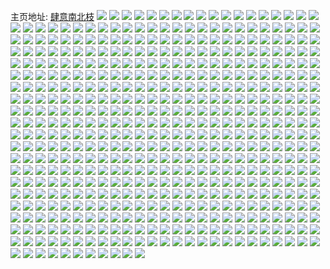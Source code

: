 主页地址: [肆意南北枝](https://weibo.com/u/5655836834) 
![](https://wx4.sinaimg.cn/mw2000/006aLjwKly1gevud6gl9aj32c0340k1k.jpg) 
![](https://wx4.sinaimg.cn/mw2000/006aLjwKly1geu4syqr5zj30p018gawi.jpg) 
![](https://wx4.sinaimg.cn/mw2000/006aLjwKly1gelew61lirj32c0340wyo.jpg) 
![](https://wx4.sinaimg.cn/mw2000/006aLjwKly1gelew4st38j30u0140dlf.jpg) 
![](https://wx4.sinaimg.cn/mw2000/006aLjwKly1gelew779c1j30u0140dkj.jpg) 
![](https://wx4.sinaimg.cn/mw2000/006aLjwKly1gdzw4kv055j33402c0hdt.jpg) 
![](https://wx4.sinaimg.cn/mw2000/006aLjwKly1gdzw4jtgkyj32c0340hdv.jpg) 
![](https://wx4.sinaimg.cn/mw2000/006aLjwKly1gdzw4i5dblj33402c0npd.jpg) 
![](https://wx4.sinaimg.cn/mw2000/006aLjwKly1gdx9rfxbemj32c0340hdt.jpg) 
![](https://wx4.sinaimg.cn/mw2000/006aLjwKly1gdkgtpc6r3j322o340qv6.jpg) 
![](https://wx4.sinaimg.cn/mw2000/006aLjwKly1gdkgts1mgmj322o340kjl.jpg) 
![](https://wx4.sinaimg.cn/mw2000/006aLjwKly1gdkg8i63ppj322o340qv5.jpg) 
![](https://wx4.sinaimg.cn/mw2000/006aLjwKly1gdj5cp79uej31o0280qsn.jpg) 
![](https://wx4.sinaimg.cn/mw2000/006aLjwKly1gdj5ci4hj9j32c03404qp.jpg) 
![](https://wx4.sinaimg.cn/mw2000/006aLjwKly1gdj5cnnqcxj32c0340kjl.jpg) 
![](https://wx4.sinaimg.cn/mw2000/006aLjwKly1gdj5c66ivcj32301k84qp.jpg) 
![](https://wx4.sinaimg.cn/mw2000/006aLjwKly1gdj7g47lcej30u0140x0j.jpg) 
![](https://wx4.sinaimg.cn/mw2000/006aLjwKly1gdj5c3khl9j32301k81kx.jpg) 
![](https://wx4.sinaimg.cn/mw2000/006aLjwKly1gdj5c4h8elj32301k8b0b.jpg) 
![](https://wx4.sinaimg.cn/mw2000/006aLjwKly1gdj5c8ieilj32c0340npe.jpg) 
![](https://wx4.sinaimg.cn/mw2000/006aLjwKly1gdj5ckkmpej32c03404qq.jpg) 
![](https://wx4.sinaimg.cn/mw2000/006aLjwKly1gdi8qazr0lj322s340u0x.jpg) 
![](https://wx4.sinaimg.cn/mw2000/006aLjwKly1gdi8q9xxecj322s340kjm.jpg) 
![](https://wx4.sinaimg.cn/mw2000/006aLjwKly1gdi8qc9qj1j333k4n41kz.jpg) 
![](https://wx4.sinaimg.cn/mw2000/006aLjwKly1gdh038biirj32c0340npe.jpg) 
![](https://wx4.sinaimg.cn/mw2000/006aLjwKly1gdh02ynm6qj32c0340kjm.jpg) 
![](https://wx4.sinaimg.cn/mw2000/006aLjwKly1gdh02uk60ej324q2ubu10.jpg) 
![](https://wx4.sinaimg.cn/mw2000/006aLjwKly1gdh031to14j33402c0hdw.jpg) 
![](https://wx4.sinaimg.cn/mw2000/006aLjwKly1gdh02zyjcij31nx18y1ky.jpg) 
![](https://wx4.sinaimg.cn/mw2000/006aLjwKly1gdh033fh3hj32wd26au0y.jpg) 
![](https://wx4.sinaimg.cn/mw2000/006aLjwKly1gdh0362f9qj30u0140x0j.jpg) 
![](https://wx4.sinaimg.cn/mw2000/006aLjwKly1gdh02x1b5mj32c0340x6q.jpg) 
![](https://wx4.sinaimg.cn/mw2000/006aLjwKly1gdh034p6r4j32c0340b29.jpg) 
![](https://wx4.sinaimg.cn/mw2000/006aLjwKly1gdftjgbdoij32c0340qv6.jpg) 
![](https://wx4.sinaimg.cn/mw2000/006aLjwKly1gdftjdonx8j32c0340u0y.jpg) 
![](https://wx4.sinaimg.cn/mw2000/006aLjwKly1gdftjieqhfj32c0340u0y.jpg) 
![](https://wx4.sinaimg.cn/mw2000/006aLjwKly1gddc4u15tlj30k00c6dhj.jpg) 
![](https://wx4.sinaimg.cn/mw2000/006aLjwKly1gd51spn947j32c03407wi.jpg) 
![](https://wx4.sinaimg.cn/mw2000/006aLjwKly1gcw6wabqs3j32c0340hdu.jpg) 
![](https://wx4.sinaimg.cn/mw2000/006aLjwKly1gcvz67h794j32c0340hdt.jpg) 
![](https://wx4.sinaimg.cn/mw2000/006aLjwKly1gcvz5ucnu3j32c0340qv5.jpg) 
![](https://wx4.sinaimg.cn/mw2000/006aLjwKly1gcvz6g5jgzj32c0340hdt.jpg) 
![](https://wx4.sinaimg.cn/mw2000/006aLjwKly1gcvz64kfz0j33402c0e81.jpg) 
![](https://wx4.sinaimg.cn/mw2000/006aLjwKly1gcvz69fjuvj32c0340hdt.jpg) 
![](https://wx4.sinaimg.cn/mw2000/006aLjwKly1gcvz5pj4nij32c0340b29.jpg) 
![](https://wx4.sinaimg.cn/mw2000/006aLjwKly1gcw6w7vvn0j31mc25s7t3.jpg) 
![](https://wx4.sinaimg.cn/mw2000/006aLjwKly1gcvz663o1fj30ku2beqip.jpg) 
![](https://wx4.sinaimg.cn/mw2000/006aLjwKly1gcvz60iw7vj32c0340npd.jpg) 
![](https://wx4.sinaimg.cn/mw2000/006aLjwKly1gcw6w8vzw6j31mc25snmx.jpg) 
![](https://wx4.sinaimg.cn/mw2000/006aLjwKly1gcvz6ig7vvj32c0340u0x.jpg) 
![](https://wx4.sinaimg.cn/mw2000/006aLjwKly1gcvz5y30bnj32c03407wh.jpg) 
![](https://wx4.sinaimg.cn/mw2000/006aLjwKly1gcw6x5c4b8j32c0340b29.jpg) 
![](https://wx4.sinaimg.cn/mw2000/006aLjwKly1gcvz6e0e8ij32c03404qs.jpg) 
![](https://wx4.sinaimg.cn/mw2000/006aLjwKly1gcvz62js7rj32c0340qv6.jpg) 
![](https://wx4.sinaimg.cn/mw2000/006aLjwKly1gcw6zvh1lij32c0340e83.jpg) 
![](https://wx4.sinaimg.cn/mw2000/006aLjwKly1gcw6zsrdqhj32c03401kx.jpg) 
![](https://wx4.sinaimg.cn/mw2000/006aLjwKly1gctelejxnzj32bc334b2a.jpg) 
![](https://wx4.sinaimg.cn/mw2000/006aLjwKly1gctelg90iqj32bc334u0x.jpg) 
![](https://wx4.sinaimg.cn/mw2000/006aLjwKly1gctelhvdmxj32bc334qv5.jpg) 
![](https://wx4.sinaimg.cn/mw2000/006aLjwKly1gctelc1asgj33342bc4qq.jpg) 
![](https://wx4.sinaimg.cn/mw2000/006aLjwKly1gcteljm61jj32bc334u0x.jpg) 
![](https://wx4.sinaimg.cn/mw2000/006aLjwKly1gctmp1nv3wj33402c0e83.jpg) 
![](https://wx4.sinaimg.cn/mw2000/006aLjwKly1gclor0prajj31k8230u0y.jpg) 
![](https://wx4.sinaimg.cn/mw2000/006aLjwKly1gcloqz97hhj31k8230hdu.jpg) 
![](https://wx4.sinaimg.cn/mw2000/006aLjwKly1gcloqqua7uj31o0280npd.jpg) 
![](https://wx4.sinaimg.cn/mw2000/006aLjwKly1gcloqwtdpej31o0280b2a.jpg) 
![](https://wx4.sinaimg.cn/mw2000/006aLjwKly1gcloqsvzcjj31o0280hdu.jpg) 
![](https://wx4.sinaimg.cn/mw2000/006aLjwKly1gcloqukponj31o02807wi.jpg) 
![](https://wx4.sinaimg.cn/mw2000/006aLjwKly1gc851pgjtej30ku0z544j.jpg) 
![](https://wx4.sinaimg.cn/mw2000/006aLjwKly1gc1znt49knj34gw6pc7wy.jpg) 
![](https://wx4.sinaimg.cn/mw2000/006aLjwKly1gc1zpcuvp5j36pc4gw4qq.jpg) 
![](https://wx4.sinaimg.cn/mw2000/006aLjwKly1gc1zo4h03zj36pc4gwe8h.jpg) 
![](https://wx4.sinaimg.cn/mw2000/006aLjwKly1gc1zoe2dlaj36pc4gw1lc.jpg) 
![](https://wx4.sinaimg.cn/mw2000/006aLjwKly1gc1zmzt8j4j30k00k0gll.jpg) 
![](https://wx4.sinaimg.cn/mw2000/006aLjwKly1gc1zmxvhlcj36pc4gwb2r.jpg) 
![](https://wx4.sinaimg.cn/mw2000/006aLjwKly1gc1zovxuyqj36pc4gwu1d.jpg) 
![](https://wx4.sinaimg.cn/mw2000/006aLjwKly1gc1zp9jby1j36pc4gw4r6.jpg) 
![](https://wx4.sinaimg.cn/mw2000/006aLjwKly1gc1zpk974gj33uu5pp1l3.jpg) 
![](https://wx4.sinaimg.cn/mw2000/006aLjwKgy1gbhgdfay3kj30ic0ie40p.jpg) 
![](https://wx4.sinaimg.cn/mw2000/006aLjwKly1gaxjn3blrtj32yo1o0kjm.jpg) 
![](https://wx4.sinaimg.cn/mw2000/006aLjwKly1gaxjnfnka3j31o02yo1kz.jpg) 
![](https://wx4.sinaimg.cn/mw2000/006aLjwKly1gaxjmzwplvj31o02yo4qq.jpg) 
![](https://wx4.sinaimg.cn/mw2000/006aLjwKly1gat1yjskj9j32yo1o0u0x.jpg) 
![](https://wx4.sinaimg.cn/mw2000/006aLjwKly1gat1ydw81jj31o02yo7wi.jpg) 
![](https://wx4.sinaimg.cn/mw2000/006aLjwKly1gatlrag3rpj32yo1o0kjm.jpg) 
![](https://wx4.sinaimg.cn/mw2000/006aLjwKly1gat1ygqqf6j32c03401ky.jpg) 
![](https://wx4.sinaimg.cn/mw2000/006aLjwKly1gat1yhem71j31661k8kan.jpg) 
![](https://wx4.sinaimg.cn/mw2000/006aLjwKly1gaplw2gl2ej31o02804qq.jpg) 
![](https://wx4.sinaimg.cn/mw2000/006aLjwKly1gaplycye29j31o02801ky.jpg) 
![](https://wx4.sinaimg.cn/mw2000/006aLjwKly1galj6mvg34j30ku2bekhi.jpg) 
![](https://wx4.sinaimg.cn/mw2000/006aLjwKly1galjg90jzwj30ku5ekx6p.jpg) 
![](https://wx4.sinaimg.cn/mw2000/006aLjwKly1galj6kk5g4j30ku2batwu.jpg) 
![](https://wx4.sinaimg.cn/mw2000/006aLjwKly1galj6jso3tj30ku2beaz9.jpg) 
![](https://wx4.sinaimg.cn/mw2000/006aLjwKly1galj6j43agj30ku2b84qp.jpg) 
![](https://wx4.sinaimg.cn/mw2000/006aLjwKly1galj6lb1lkj30ku2bakfl.jpg) 
![](https://wx4.sinaimg.cn/mw2000/006aLjwKly1galj6nf8y2j30ku2bsnmj.jpg) 
![](https://wx4.sinaimg.cn/mw2000/006aLjwKly1galj6lzn5uj30ku2bc1kx.jpg) 
![](https://wx4.sinaimg.cn/mw2000/006aLjwKly1galj6nvzntj30ku2beww3.jpg) 
![](https://wx4.sinaimg.cn/mw2000/006aLjwKly1gaf53xzr8yj30u01404qp.jpg) 
![](https://wx4.sinaimg.cn/mw2000/006aLjwKly1gaf4rul8zmj31400u01kx.jpg) 
![](https://wx4.sinaimg.cn/mw2000/006aLjwKly1gaf71rqb9mj30u01404qp.jpg) 
![](https://wx4.sinaimg.cn/mw2000/006aLjwKly1gaf51qk1t6j31390q61kx.jpg) 
![](https://wx4.sinaimg.cn/mw2000/006aLjwKly1gaf4trmsbhj32c02c0ka1.jpg) 
![](https://wx4.sinaimg.cn/mw2000/006aLjwKly1gaf4t0yii2j32yo1o0x6p.jpg) 
![](https://wx4.sinaimg.cn/mw2000/006aLjwKly1gaf4rv90efj31400u0e81.jpg) 
![](https://wx4.sinaimg.cn/mw2000/006aLjwKly1gaf4rw1ougj31400u04qp.jpg) 
![](https://wx4.sinaimg.cn/mw2000/006aLjwKly1gaf54xfqxcj31400u0e81.jpg) 
![](https://wx4.sinaimg.cn/mw2000/006aLjwKly1ga9wom7925j31d51d5x22.jpg) 
![](https://wx4.sinaimg.cn/mw2000/006aLjwKly1ga9a8c7z6lj32801o0u0y.jpg) 
![](https://wx4.sinaimg.cn/mw2000/006aLjwKly1ga9a8kvzkij31ag1agnfp.jpg) 
![](https://wx4.sinaimg.cn/mw2000/006aLjwKly1ga9a8lqequj32301k8hdt.jpg) 
![](https://wx4.sinaimg.cn/mw2000/006aLjwKly1ga9a8kb7y6j31k8230tu4.jpg) 
![](https://wx4.sinaimg.cn/mw2000/006aLjwKly1ga9a8epbp4j32c0340hdt.jpg) 
![](https://wx4.sinaimg.cn/mw2000/006aLjwKly1ga9a8h1199j31o0280qv6.jpg) 
![](https://wx4.sinaimg.cn/mw2000/006aLjwKly1ga9a8iqctij31k8230qv5.jpg) 
![](https://wx4.sinaimg.cn/mw2000/006aLjwKly1ga9a8ajzb7j31o02801kz.jpg) 
![](https://wx4.sinaimg.cn/mw2000/006aLjwKly1ga9a8jsbudj31k8230kjl.jpg) 
![](https://wx4.sinaimg.cn/mw2000/006aLjwKly1g9tzoo7omwj30j639ydoj.jpg) 
![](https://wx4.sinaimg.cn/mw2000/006aLjwKly1g9ndzmoth4j31491zku0x.jpg) 
![](https://wx4.sinaimg.cn/mw2000/006aLjwKly1g9ndyqtpxdj32c0340x6q.jpg) 
![](https://wx4.sinaimg.cn/mw2000/006aLjwKly1g9ne0gjnmlj32c0340npd.jpg) 
![](https://wx4.sinaimg.cn/mw2000/006aLjwKly1g9ndzb050ej32c0340hdv.jpg) 
![](https://wx4.sinaimg.cn/mw2000/006aLjwKly1g9ne03vsbaj31o02yohdw.jpg) 
![](https://wx4.sinaimg.cn/mw2000/006aLjwKly1g9ndyryqdpj30ku0v9na2.jpg) 
![](https://wx4.sinaimg.cn/mw2000/006aLjwKly1g9ng1ge8snj31o02yo1l0.jpg) 
![](https://wx4.sinaimg.cn/mw2000/006aLjwKly1g9ng5kfibkj32c0340e3r.jpg) 
![](https://wx4.sinaimg.cn/mw2000/006aLjwKly1g9ng2v7n9tj31o02yokjo.jpg) 
![](https://wx4.sinaimg.cn/mw2000/006aLjwKly1g9bvu15qupj32301k87k1.jpg) 
![](https://wx4.sinaimg.cn/mw2000/006aLjwKly1g9bvsszzahj31k8230e1b.jpg) 
![](https://wx4.sinaimg.cn/mw2000/006aLjwKly1g9bvtzdr26j32301k87g5.jpg) 
![](https://wx4.sinaimg.cn/mw2000/006aLjwKly1g9bvsm9e83j31k8230dw2.jpg) 
![](https://wx4.sinaimg.cn/mw2000/006aLjwKly1g9bwpjamkgj31es1vqhde.jpg) 
![](https://wx4.sinaimg.cn/mw2000/006aLjwKly1g9bvsvg9wdj31k8230aq8.jpg) 
![](https://wx4.sinaimg.cn/mw2000/006aLjwKly1g9bvsn7xx1j30ku1avn6s.jpg) 
![](https://wx4.sinaimg.cn/mw2000/006aLjwKly1g9bvsxd1htj31k8230tsl.jpg) 
![](https://wx4.sinaimg.cn/mw2000/006aLjwKly1g9bvsnp5xej30ku1avah3.jpg) 
![](https://wx4.sinaimg.cn/mw2000/006aLjwKly1g9bwck14gwj31k8230nmk.jpg) 
![](https://wx4.sinaimg.cn/mw2000/006aLjwKly1g9bvszismmj31k8230k2b.jpg) 
![](https://wx4.sinaimg.cn/mw2000/006aLjwKly1g9bw9ewet6j31o027utzo.jpg) 
![](https://wx4.sinaimg.cn/mw2000/006aLjwKly1g9aqu9o6hjj32801o01kx.jpg) 
![](https://wx4.sinaimg.cn/mw2000/006aLjwKly1g9aqwnvzvhj32801o0e81.jpg) 
![](https://wx4.sinaimg.cn/mw2000/006aLjwKgy1g9afhjpenej32c0340x3u.jpg) 
![](https://wx4.sinaimg.cn/mw2000/006aLjwKgy1g9aflwjm48j30ku2betmy.jpg) 
![](https://wx4.sinaimg.cn/mw2000/006aLjwKgy1g9afltdyqmj32c0340e82.jpg) 
![](https://wx4.sinaimg.cn/mw2000/006aLjwKgy1g9afhng719j30ku2be4e1.jpg) 
![](https://wx4.sinaimg.cn/mw2000/006aLjwKgy1g9aflfu0o8j30ku2be19g.jpg) 
![](https://wx4.sinaimg.cn/mw2000/006aLjwKgy1g9afheo5zlj30ku1avk3m.jpg) 
![](https://wx4.sinaimg.cn/mw2000/006aLjwKgy1g9afibseikj32c0340e82.jpg) 
![](https://wx4.sinaimg.cn/mw2000/006aLjwKgy1g9afhpbyewj30ku1avdom.jpg) 
![](https://wx4.sinaimg.cn/mw2000/006aLjwKgy1g9afncl79xj32c03401ky.jpg) 
![](https://wx4.sinaimg.cn/mw2000/006aLjwKgy1g98f2v6zroj32c0340e81.jpg) 
![](https://wx4.sinaimg.cn/mw2000/006aLjwKgy1g98ezz2wraj32c0340e81.jpg) 
![](https://wx4.sinaimg.cn/mw2000/006aLjwKgy1g98ey7tkh3j33402c04qp.jpg) 
![](https://wx4.sinaimg.cn/mw2000/006aLjwKgy1g98f9r3tv9j32c0340u0y.jpg) 
![](https://wx4.sinaimg.cn/mw2000/006aLjwKly1g94s650bhsj31o0280b2a.jpg) 
![](https://wx4.sinaimg.cn/mw2000/006aLjwKly1g94s63q3fgj31o02804qq.jpg) 
![](https://wx4.sinaimg.cn/mw2000/006aLjwKly1g94s5znvz1j31nz27z1ky.jpg) 
![](https://wx4.sinaimg.cn/mw2000/006aLjwKly1g94s61gtmlj31o02804qq.jpg) 
![](https://wx4.sinaimg.cn/mw2000/006aLjwKly1g937s61tupj31gj1zk1ky.jpg) 
![](https://wx4.sinaimg.cn/mw2000/006aLjwKly1g92a6r0a42j32bo2bohdt.jpg) 
![](https://wx4.sinaimg.cn/mw2000/006aLjwKly1g92a6t9vo6j31el1elwzt.jpg) 
![](https://wx4.sinaimg.cn/mw2000/006aLjwKly1g92a6s6o4dj32c02c01dx.jpg) 
![](https://wx4.sinaimg.cn/mw2000/006aLjwKly1g91fjg5533j32c0340b2b.jpg) 
![](https://wx4.sinaimg.cn/mw2000/006aLjwKly1g91fjivv51j32c03407wj.jpg) 
![](https://wx4.sinaimg.cn/mw2000/006aLjwKly1g91fjeuz61j32c03401kz.jpg) 
![](https://wx4.sinaimg.cn/mw2000/006aLjwKly1g91fjdehtuj32c0340e83.jpg) 
![](https://wx4.sinaimg.cn/mw2000/006aLjwKly1g91fjmb56qj32c03407wj.jpg) 
![](https://wx4.sinaimg.cn/mw2000/006aLjwKly1g91fjof2jnj32c03401kz.jpg) 
![](https://wx4.sinaimg.cn/mw2000/006aLjwKly1g90awqfpcfj33342bcnpd.jpg) 
![](https://wx4.sinaimg.cn/mw2000/006aLjwKly1g90awrn1noj33342bcx6p.jpg) 
![](https://wx4.sinaimg.cn/mw2000/006aLjwKly1g90awt04kcj33402c04qq.jpg) 
![](https://wx4.sinaimg.cn/mw2000/006aLjwKly1g90b2ntopij32c03401l3.jpg) 
![](https://wx4.sinaimg.cn/mw2000/006aLjwKly1g90b2pyb15j31400u0tou.jpg) 
![](https://wx4.sinaimg.cn/mw2000/006aLjwKly1g90b2h65z8j32vg1m6x6r.jpg) 
![](https://wx4.sinaimg.cn/mw2000/006aLjwKly1g90b2kgriej32vg1m6kjn.jpg) 
![](https://wx4.sinaimg.cn/mw2000/006aLjwKly1g90awnuweuj32vg1m6hdv.jpg) 
![](https://wx4.sinaimg.cn/mw2000/006aLjwKly1g90b2p7crpj30ku2betyl.jpg) 
![](https://wx4.sinaimg.cn/mw2000/006aLjwKly1g8xh9v5autj323g23gnpe.jpg) 
![](https://wx4.sinaimg.cn/mw2000/006aLjwKly1g8pvlm05q3j31k8230qv6.jpg) 
![](https://wx4.sinaimg.cn/mw2000/006aLjwKly1g8pvlnh0rsj32c02c01ky.jpg) 
![](https://wx4.sinaimg.cn/mw2000/006aLjwKly1g8pvlr88i5j32c0340x6t.jpg) 
![](https://wx4.sinaimg.cn/mw2000/006aLjwKly1g8pvlz63dxj32c0340hdx.jpg) 
![](https://wx4.sinaimg.cn/mw2000/006aLjwKly1g8pvltgxt4j33402c07wj.jpg) 
![](https://wx4.sinaimg.cn/mw2000/006aLjwKly1g8pvlvrv1yj32c0340npf.jpg) 
![](https://wx4.sinaimg.cn/mw2000/006aLjwKly1g8nkssgzwmj32c0340e81.jpg) 
![](https://wx4.sinaimg.cn/mw2000/006aLjwKly1g8nksvm60jj316o16mqhu.jpg) 
![](https://wx4.sinaimg.cn/mw2000/006aLjwKly1g8nksuf3ezj32c02c01kx.jpg) 
![](https://wx4.sinaimg.cn/mw2000/006aLjwKly1g8nksx8z1dj32c02c01kx.jpg) 
![](https://wx4.sinaimg.cn/mw2000/006aLjwKly1g8l9vgildfj32c02c0x6q.jpg) 
![](https://wx4.sinaimg.cn/mw2000/006aLjwKly1g8l9vdo6msj32c02c0x6q.jpg) 
![](https://wx4.sinaimg.cn/mw2000/006aLjwKly1g8l9uv598cj313x0u0dwu.jpg) 
![](https://wx4.sinaimg.cn/mw2000/006aLjwKly1g8l9v8khdqj32c02c0kjm.jpg) 
![](https://wx4.sinaimg.cn/mw2000/006aLjwKly1g8l9v3xrnbj32c02c01ky.jpg) 
![](https://wx4.sinaimg.cn/mw2000/006aLjwKly1g8l9v5zuefj32c02c0npe.jpg) 
![](https://wx4.sinaimg.cn/mw2000/006aLjwKly1g8l9uwrc5zj327u1o01ky.jpg) 
![](https://wx4.sinaimg.cn/mw2000/006aLjwKly1g8l9uz76zxj32c02c0b2a.jpg) 
![](https://wx4.sinaimg.cn/mw2000/006aLjwKly1g8l9v296l1j32c02c0kjm.jpg) 
![](https://wx4.sinaimg.cn/mw2000/006aLjwKly1g8k1t0hgxij30ku1av4e4.jpg) 
![](https://wx4.sinaimg.cn/mw2000/006aLjwKly1g8k1wnw9aaj33402c0npd.jpg) 
![](https://wx4.sinaimg.cn/mw2000/006aLjwKly1g8k1t0vkwoj30ku1avk4f.jpg) 
![](https://wx4.sinaimg.cn/mw2000/006aLjwKly1g8k1t75mchj33402c0u0x.jpg) 
![](https://wx4.sinaimg.cn/mw2000/006aLjwKly1g8k1t8puwsj32c03404qp.jpg) 
![](https://wx4.sinaimg.cn/mw2000/006aLjwKly1g8k1t5lb8nj32c03407wh.jpg) 
![](https://wx4.sinaimg.cn/mw2000/006aLjwKly1g8k1t1oxaxj30ku2bekik.jpg) 
![](https://wx4.sinaimg.cn/mw2000/006aLjwKly1g8k1t2v3alj30ku2beh72.jpg) 
![](https://wx4.sinaimg.cn/mw2000/006aLjwKly1g8k1tvdwhsj32c0340u0x.jpg) 
![](https://wx4.sinaimg.cn/mw2000/006aLjwKly1g8jpbbxdjoj32c0340npd.jpg) 
![](https://wx4.sinaimg.cn/mw2000/006aLjwKgy1g8fhlteo3kj31o02807wi.jpg) 
![](https://wx4.sinaimg.cn/mw2000/006aLjwKgy1g8fhlnzp7nj31o027uhdt.jpg) 
![](https://wx4.sinaimg.cn/mw2000/006aLjwKgy1g8fhlwatqkj31o02804qq.jpg) 
![](https://wx4.sinaimg.cn/mw2000/006aLjwKly1g8da7kyqo0j32801o07wi.jpg) 
![](https://wx4.sinaimg.cn/mw2000/006aLjwKgy1g84zxkfcybj327u1o0e82.jpg) 
![](https://wx4.sinaimg.cn/mw2000/006aLjwKgy1g84ztojkr7j31k8230e82.jpg) 
![](https://wx4.sinaimg.cn/mw2000/006aLjwKgy1g84zyz4u2yj327u1o01ky.jpg) 
![](https://wx4.sinaimg.cn/mw2000/006aLjwKgy1g84zxh1hqoj31o0280b2a.jpg) 
![](https://wx4.sinaimg.cn/mw2000/006aLjwKgy1g84zxqhm8cj31o0280hdu.jpg) 
![](https://wx4.sinaimg.cn/mw2000/006aLjwKgy1g84zy5k0w1j31ih20nx6p.jpg) 
![](https://wx4.sinaimg.cn/mw2000/006aLjwKgy1g850dy7r5lj30ku1qity0.jpg) 
![](https://wx4.sinaimg.cn/mw2000/006aLjwKgy1g84zsu2wb5j30ku1qihaz.jpg) 
![](https://wx4.sinaimg.cn/mw2000/006aLjwKgy1g8502ytu7cj31o027ue82.jpg) 
![](https://wx4.sinaimg.cn/mw2000/006aLjwKgy1g83u9nfw9aj31o01o04qp.jpg) 
![](https://wx4.sinaimg.cn/mw2000/006aLjwKgy1g83u7vyxzoj31401hcx6p.jpg) 
![](https://wx4.sinaimg.cn/mw2000/006aLjwKgy1g83u7u8378j31401hcx6p.jpg) 
![](https://wx4.sinaimg.cn/mw2000/006aLjwKgy1g83u85opaqj31o0280e82.jpg) 
![](https://wx4.sinaimg.cn/mw2000/006aLjwKgy1g83u7yhnmxj31o0280hdu.jpg) 
![](https://wx4.sinaimg.cn/mw2000/006aLjwKgy1g83u9jj5u0j31o0280hdu.jpg) 
![](https://wx4.sinaimg.cn/mw2000/006aLjwKgy1g83ulsb3qnj31o0280hdu.jpg) 
![](https://wx4.sinaimg.cn/mw2000/006aLjwKgy1g83u82u3vcj31o0280e82.jpg) 
![](https://wx4.sinaimg.cn/mw2000/006aLjwKgy1g83u9m9ztjj31o027ux6p.jpg) 
![](https://wx4.sinaimg.cn/mw2000/006aLjwKgy1g7mn3v9e7gj32c02c0x6p.jpg) 
![](https://wx4.sinaimg.cn/mw2000/006aLjwKgy1g7mn3s6g6mj32c02c01ky.jpg) 
![](https://wx4.sinaimg.cn/mw2000/006aLjwKgy1g7mn3qy1anj32c02c0u0y.jpg) 
![](https://wx4.sinaimg.cn/mw2000/006aLjwKgy1g7mn3oxkogj32c02c0u0x.jpg) 
![](https://wx4.sinaimg.cn/mw2000/006aLjwKgy1g7mn3jetfmj30ku1qitzx.jpg) 
![](https://wx4.sinaimg.cn/mw2000/006aLjwKgy1g7mn3kv9thj32c02c0qv5.jpg) 
![](https://wx4.sinaimg.cn/mw2000/006aLjwKgy1g7mn3ie66kj328c28chdu.jpg) 
![](https://wx4.sinaimg.cn/mw2000/006aLjwKgy1g7mn3mmkgqj32c02c0b2a.jpg) 
![](https://wx4.sinaimg.cn/mw2000/006aLjwKgy1g7mn3ty3o7j32c02c01kz.jpg) 
![](https://wx4.sinaimg.cn/mw2000/006aLjwKgy1g7kb9dk36aj31d11tg7wi.jpg) 
![](https://wx4.sinaimg.cn/mw2000/006aLjwKgy1g6t5e22itdj32c0340kjn.jpg) 
![](https://wx4.sinaimg.cn/mw2000/006aLjwKgy1g6t5dwbj1jj31662301kx.jpg) 
![](https://wx4.sinaimg.cn/mw2000/006aLjwKgy1g6t5dvetabj31m62vg7wi.jpg) 
![](https://wx4.sinaimg.cn/mw2000/006aLjwKgy1g6t5dyohqej3166230kjl.jpg) 
![](https://wx4.sinaimg.cn/mw2000/006aLjwKgy1g6t5dsw9qxj32c0340b2a.jpg) 
![](https://wx4.sinaimg.cn/mw2000/006aLjwKgy1g6t5dxltfqj3166230hdt.jpg) 
![](https://wx4.sinaimg.cn/mw2000/006aLjwKgy1g6t5e68xfej31662304qp.jpg) 
![](https://wx4.sinaimg.cn/mw2000/006aLjwKgy1g6t5e55dpuj31ka2307wi.jpg) 
![](https://wx4.sinaimg.cn/mw2000/006aLjwKgy1g6t5t4pwhhj33402c07wm.jpg) 
![](https://wx4.sinaimg.cn/mw2000/006aLjwKly1g6hkbymk1qj30am098dg8.jpg) 
![](https://wx4.sinaimg.cn/mw2000/006aLjwKgy1g5mvx34523j33402c07wi.jpg) 
![](https://wx4.sinaimg.cn/mw2000/006aLjwKly1g50xx7zq4wj32c02c0b2b.jpg) 
![](https://wx4.sinaimg.cn/mw2000/006aLjwKly1g50xx5zu70j31sg2ds7wh.jpg) 
![](https://wx4.sinaimg.cn/mw2000/006aLjwKgy1g4mt4il9fqj31sg2dsnpd.jpg) 
![](https://wx4.sinaimg.cn/mw2000/006aLjwKgy1g4lqfqsb1xj31sg2dsx6p.jpg) 
![](https://wx4.sinaimg.cn/mw2000/006aLjwKgy1g4mt4h19tmj31sg2dsnpd.jpg) 
![](https://wx4.sinaimg.cn/mw2000/006aLjwKgy1g4jleyyinyj31sg2ds1kx.jpg) 
![](https://wx4.sinaimg.cn/mw2000/006aLjwKgy1g4jlf0gm9yj32c0340b29.jpg) 
![](https://wx4.sinaimg.cn/mw2000/006aLjwKgy1g4jlq7my1fj32c02c04qq.jpg) 
![](https://wx4.sinaimg.cn/mw2000/006aLjwKgy1g4jlnsf0j0j32c02c0npe.jpg) 
![](https://wx4.sinaimg.cn/mw2000/006aLjwKgy1g4jlnvgzdaj31sg2dsu11.jpg) 
![](https://wx4.sinaimg.cn/mw2000/006aLjwKgy1g4jlsfdyqwj32c02c01kx.jpg) 
![](https://wx4.sinaimg.cn/mw2000/006aLjwKgy1g4f4p5id65j30ku1qihcj.jpg) 
![](https://wx4.sinaimg.cn/mw2000/006aLjwKgy1g4f4o0ronlj30ku1qi7me.jpg) 
![](https://wx4.sinaimg.cn/mw2000/006aLjwKgy1g4f4ugl7maj30ku1qj7oj.jpg) 
![](https://wx4.sinaimg.cn/mw2000/006aLjwKgy1g4f4p3oqg0j30ku1qiwvt.jpg) 
![](https://wx4.sinaimg.cn/mw2000/006aLjwKgy1g4f4p5tvxlj30ku1qiwvs.jpg) 
![](https://wx4.sinaimg.cn/mw2000/006aLjwKgy1g4f53ggltmj30ku1qiwvf.jpg) 
![](https://wx4.sinaimg.cn/mw2000/006aLjwKgy1g4f56zxpqxj30ku1qj1dx.jpg) 
![](https://wx4.sinaimg.cn/mw2000/006aLjwKgy1g4f4wyv4llj30ku1qk4lt.jpg) 
![](https://wx4.sinaimg.cn/mw2000/006aLjwKgy1g4f50qdaw4j31sg2dskjl.jpg) 
![](https://wx4.sinaimg.cn/mw2000/006aLjwKgy1g401o3kokbj31120kunpe.jpg) 
![](https://wx4.sinaimg.cn/mw2000/006aLjwKgy1g401o4die8j31120kukjl.jpg) 
![](https://wx4.sinaimg.cn/mw2000/006aLjwKgy1g401o1h0r1j31120kuhdu.jpg) 
![](https://wx4.sinaimg.cn/mw2000/006aLjwKgy1g401r5afl1j31120kuhdu.jpg) 
![](https://wx4.sinaimg.cn/mw2000/006aLjwKgy1g401qs92rmj31120ku1kz.jpg) 
![](https://wx4.sinaimg.cn/mw2000/006aLjwKgy1g401qtqhpdj31120kukjm.jpg) 
![](https://wx4.sinaimg.cn/mw2000/006aLjwKgy1g401qv0gi5j31120ku1kz.jpg) 
![](https://wx4.sinaimg.cn/mw2000/006aLjwKgy1g401qwmdl0j31120ku7wi.jpg) 
![](https://wx4.sinaimg.cn/mw2000/006aLjwKgy1g401qybripj31120ku1ky.jpg) 
![](https://wx4.sinaimg.cn/mw2000/006aLjwKly1g385n96gjrj30ku1qik8z.jpg) 
![](https://wx4.sinaimg.cn/mw2000/006aLjwKly1g38wt2kj83j31sg2ds4qq.jpg) 
![](https://wx4.sinaimg.cn/mw2000/006aLjwKly1g38wt5tnx8j31sg2dsb2a.jpg) 
![](https://wx4.sinaimg.cn/mw2000/006aLjwKly1g384trpdg5j31jk15o4qp.jpg) 
![](https://wx4.sinaimg.cn/mw2000/006aLjwKly1g3860imdm5j30ku1qi4ih.jpg) 
![](https://wx4.sinaimg.cn/mw2000/006aLjwKly1g38wt1pygmj32ds1sgb2a.jpg) 
![](https://wx4.sinaimg.cn/mw2000/006aLjwKly1g38wt4f4lgj31sg2dsu0x.jpg) 
![](https://wx4.sinaimg.cn/mw2000/006aLjwKly1g384yka5upj30xc0p2gwn.jpg) 
![](https://wx4.sinaimg.cn/mw2000/006aLjwKly1g38wycqrrej30p00p0ajd.jpg) 
![](https://wx4.sinaimg.cn/mw2000/006aLjwKgy1g75tinudm7j36pc4gwnpt.jpg) 
![](https://wx4.sinaimg.cn/mw2000/006aLjwKgy1g75tivlhu4j36pc4gw1le.jpg) 
![](https://wx4.sinaimg.cn/mw2000/006aLjwKgy1g75tj2vkqnj36pc4gwx74.jpg) 
![](https://wx4.sinaimg.cn/mw2000/006aLjwKly1g2vje92t6nj36pc4gwu18.jpg) 
![](https://wx4.sinaimg.cn/mw2000/006aLjwKly1g2vj3qbv2bj34gw6pc4r4.jpg) 
![](https://wx4.sinaimg.cn/mw2000/006aLjwKgy1g75tjjvmswj34gw6pckjy.jpg) 
![](https://wx4.sinaimg.cn/mw2000/006aLjwKly1g2vjeh1r1oj36pc4gwkk0.jpg) 
![](https://wx4.sinaimg.cn/mw2000/006aLjwKgy1g75tj8fiejj34gw6pce8d.jpg) 
![](https://wx4.sinaimg.cn/mw2000/006aLjwKly1g2vjiz47s0j36pc4gwqvk.jpg) 
![](https://wx4.sinaimg.cn/mw2000/006aLjwKly1g2ryiyqrrnj32io1w0b29.jpg) 
![](https://wx4.sinaimg.cn/mw2000/006aLjwKly1g2ryipowb0j33403404qs.jpg) 
![](https://wx4.sinaimg.cn/mw2000/006aLjwKly1g2ryj6fbloj32io1w0b29.jpg) 
![](https://wx4.sinaimg.cn/mw2000/006aLjwKly1g2ryibpo8wj31kw16oaw6.jpg) 
![](https://wx4.sinaimg.cn/mw2000/006aLjwKly1g2ryjc1nawj32c0340qv5.jpg) 
![](https://wx4.sinaimg.cn/mw2000/006aLjwKly1g2ryjyviwsj31o0280npd.jpg) 
![](https://wx4.sinaimg.cn/mw2000/006aLjwKly1g2ryq1yhcpj32801o0x6p.jpg) 
![](https://wx4.sinaimg.cn/mw2000/006aLjwKly1g2ryjj0j6bj33402c0x6p.jpg) 
![](https://wx4.sinaimg.cn/mw2000/006aLjwKly1g2ryiwe0ybj316o1kwndd.jpg) 
![](https://wx4.sinaimg.cn/mw2000/006aLjwKly1g22kiykfrgj31o0280000.jpg) 
![](https://wx4.sinaimg.cn/mw2000/006aLjwKly1g23erzxutfj31cp1vb1cb.jpg) 
![](https://wx4.sinaimg.cn/mw2000/006aLjwKly1g23gtg7ypaj31hc1z4e81.jpg) 
![](https://wx4.sinaimg.cn/mw2000/006aLjwKly1g23es2pkpnj31o02yoe81.jpg) 
![](https://wx4.sinaimg.cn/mw2000/006aLjwKly1g23erzf4cqj31z41hc4lh.jpg) 
![](https://wx4.sinaimg.cn/mw2000/006aLjwKly1g23et5advuj31hc1z4x4a.jpg) 
![](https://wx4.sinaimg.cn/mw2000/006aLjwKly1g23h64ln32j31z41hc4qc.jpg) 
![](https://wx4.sinaimg.cn/mw2000/006aLjwKly1g23gvwd5duj31jk2bcb29.jpg) 
![](https://wx4.sinaimg.cn/mw2000/006aLjwKly1g23et5q0rnj31hc1z47tx.jpg) 
![](https://wx4.sinaimg.cn/mw2000/006aLjwKly1g1t9ckgug4j31sg2dshdw.jpg) 
![](https://wx4.sinaimg.cn/mw2000/006aLjwKly1g1t5udlb9wj31sg2dskjl.jpg) 
![](https://wx4.sinaimg.cn/mw2000/006aLjwKly1g1t9cfmshzj32ds1sgb2b.jpg) 
![](https://wx4.sinaimg.cn/mw2000/006aLjwKly1g1t5ug9ofaj31sg2ds1kz.jpg) 
![](https://wx4.sinaimg.cn/mw2000/006aLjwKly1g1t9ic7n6gj31hc1404qq.jpg) 
![](https://wx4.sinaimg.cn/mw2000/006aLjwKly1g1t6bhi4gbj32ds1sge86.jpg) 
![](https://wx4.sinaimg.cn/mw2000/006aLjwKly1g1t6bjelfoj31hc140kjm.jpg) 
![](https://wx4.sinaimg.cn/mw2000/006aLjwKly1g1t9fu93uuj31sg2dsnpi.jpg) 
![](https://wx4.sinaimg.cn/mw2000/006aLjwKly1g1t5v0dlr4j31sg2dsnpe.jpg) 
![](https://wx4.sinaimg.cn/mw2000/006aLjwKly1g1jwh7l8iij30u0190u12.jpg) 
![](https://wx4.sinaimg.cn/mw2000/006aLjwKly1g1jwh429gcj31900u0e86.jpg) 
![](https://wx4.sinaimg.cn/mw2000/006aLjwKly1g1jwjs6urzj30u01bqqv9.jpg) 
![](https://wx4.sinaimg.cn/mw2000/006aLjwKly1g1jwgx6wvwj30u0190u11.jpg) 
![](https://wx4.sinaimg.cn/mw2000/006aLjwKly1g1jwhsqabtj30u052pu12.jpg) 
![](https://wx4.sinaimg.cn/mw2000/006aLjwKly1g1jwh1aggoj31900u0x6u.jpg) 
![](https://wx4.sinaimg.cn/mw2000/006aLjwKly1g1jwh2t524j31900u0u11.jpg) 
![](https://wx4.sinaimg.cn/mw2000/006aLjwKly1g1jwgybqk9j30u01904qt.jpg) 
![](https://wx4.sinaimg.cn/mw2000/006aLjwKly1g1jwgzpgaij30u014r1l1.jpg) 
![](https://wx4.sinaimg.cn/mw2000/006aLjwKly1g1j0f0dgzzj30c80c8gr6.jpg) 
![](https://wx4.sinaimg.cn/mw2000/006aLjwKly1g1fc5gusb7j32c02c0kjq.jpg) 
![](https://wx4.sinaimg.cn/mw2000/006aLjwKly1g1fbjmykdyj33402c07wk.jpg) 
![](https://wx4.sinaimg.cn/mw2000/006aLjwKly1g1fc1bd6wcj33402c07wk.jpg) 
![](https://wx4.sinaimg.cn/mw2000/006aLjwKly1g1faeffpn5j31o02801kz.jpg) 
![](https://wx4.sinaimg.cn/mw2000/006aLjwKly1g1fg33lzm7j31o0280kjr.jpg) 
![](https://wx4.sinaimg.cn/mw2000/006aLjwKly1g1faf73q4uj31o0280b2b.jpg) 
![](https://wx4.sinaimg.cn/mw2000/006aLjwKly1g1faf2bokuj31o02801kz.jpg) 
![](https://wx4.sinaimg.cn/mw2000/006aLjwKly1g1fbjhywldj31sg2dsx6t.jpg) 
![](https://wx4.sinaimg.cn/mw2000/006aLjwKly1g1fbjcgb6cj32801o07wm.jpg) 
![](https://wx4.sinaimg.cn/mw2000/006aLjwKly1g1fbidabsaj31o0280nph.jpg) 
![](https://wx4.sinaimg.cn/mw2000/006aLjwKly1g1f5nsp8rjj33402c0e82.jpg) 
![](https://wx4.sinaimg.cn/mw2000/006aLjwKly1g1f5no339vj33402c0kjm.jpg) 
![](https://wx4.sinaimg.cn/mw2000/006aLjwKly1g1htprkpohj32801o04qu.jpg) 
![](https://wx4.sinaimg.cn/mw2000/006aLjwKly1g1htpuofc7j32801o0b2e.jpg) 
![](https://wx4.sinaimg.cn/mw2000/006aLjwKly1g1htpyohyqj32801o0b2e.jpg) 
![](https://wx4.sinaimg.cn/mw2000/006aLjwKly1g1f5oh1vj2j31o0280qv6.jpg) 
![](https://wx4.sinaimg.cn/mw2000/006aLjwKly1g1f5nx8ywwj32801o0qv6.jpg) 
![](https://wx4.sinaimg.cn/mw2000/006aLjwKly1g1f5p26xqej31o02801l4.jpg) 
![](https://wx4.sinaimg.cn/mw2000/006aLjwKly1g1a4usoofgj31qz2dsb29.jpg) 
![](https://wx4.sinaimg.cn/mw2000/006aLjwKly1g1a52phskrj31sg2dsnpj.jpg) 
![](https://wx4.sinaimg.cn/mw2000/006aLjwKly1g1a4vfn2eaj31sg2dse86.jpg) 
![](https://wx4.sinaimg.cn/mw2000/006aLjwKly1g1a4vs9drdj33402c0hdv.jpg) 
![](https://wx4.sinaimg.cn/mw2000/006aLjwKly1g1a4uqmntgj33402c07wj.jpg) 
![](https://wx4.sinaimg.cn/mw2000/006aLjwKly1g1a4vutbl2j32c0340npd.jpg) 
![](https://wx4.sinaimg.cn/mw2000/006aLjwKly1g1a4z7xcv2j31sg2dsqvc.jpg) 
![](https://wx4.sinaimg.cn/mw2000/006aLjwKly1g1a4vna97wj32c0340e81.jpg) 
![](https://wx4.sinaimg.cn/mw2000/006aLjwKly1g1a4zdc21hj31sg2dsb2g.jpg) 
![](https://wx4.sinaimg.cn/mw2000/006aLjwKly1g0omlyjts8j30k80cswex.jpg) 
![](https://wx4.sinaimg.cn/mw2000/006aLjwKgy1g06x06zpmej3208334dzc.jpg) 
![](https://wx4.sinaimg.cn/mw2000/006aLjwKgy1g040tz4gerj31sg2dse86.jpg) 
![](https://wx4.sinaimg.cn/mw2000/006aLjwKgy1g040u237b6j31sg2dsb2e.jpg) 
![](https://wx4.sinaimg.cn/mw2000/006aLjwKgy1g040tvzkpbj31sg2dse86.jpg) 
![](https://wx4.sinaimg.cn/mw2000/006aLjwKgy1g040u556mzj31sg2dsu12.jpg) 
![](https://wx4.sinaimg.cn/mw2000/006aLjwKgy1g02zzlklc2j31lr1lp4qp.jpg) 
![](https://wx4.sinaimg.cn/mw2000/006aLjwKgy1g030817mymj31sg1sghdw.jpg) 
![](https://wx4.sinaimg.cn/mw2000/006aLjwKgy1g02zzm6glij31sg1shb29.jpg) 
![](https://wx4.sinaimg.cn/mw2000/006aLjwKgy1fzs4xr8bhtj32c02c0hdz.jpg) 
![](https://wx4.sinaimg.cn/mw2000/006aLjwKgy1fzs5k3fgy5j32c02c0qvd.jpg) 
![](https://wx4.sinaimg.cn/mw2000/006aLjwKgy1fzs4x979ncj30u00u0b29.jpg) 
![](https://wx4.sinaimg.cn/mw2000/006aLjwKgy1fzs4xz155oj32c02c0kjt.jpg) 
![](https://wx4.sinaimg.cn/mw2000/006aLjwKgy1fzs4xd5gvsj32c02c0u16.jpg) 
![](https://wx4.sinaimg.cn/mw2000/006aLjwKgy1fzs4xh9bmqj32c02c0kjt.jpg) 
![](https://wx4.sinaimg.cn/mw2000/006aLjwKgy1fzs4xi9ob9j30u00u04qp.jpg) 
![](https://wx4.sinaimg.cn/mw2000/006aLjwKgy1fzs5dvspzdj32c02c0b2h.jpg) 
![](https://wx4.sinaimg.cn/mw2000/006aLjwKgy1fzs5e66p60j32c02c0u13.jpg) 
![](https://wx4.sinaimg.cn/mw2000/006aLjwKgy1fzozaedu0cj31sg2ds4qu.jpg) 
![](https://wx4.sinaimg.cn/mw2000/006aLjwKgy1fzoz9vw7xzj31sg2dshdy.jpg) 
![](https://wx4.sinaimg.cn/mw2000/006aLjwKgy1fzozaa309bj31sg2ds4qu.jpg) 
![](https://wx4.sinaimg.cn/mw2000/006aLjwKgy1fzoz9z69wqj32c02c0x6y.jpg) 
![](https://wx4.sinaimg.cn/mw2000/006aLjwKgy1fzoza7cm1bj32c02c04qw.jpg) 
![](https://wx4.sinaimg.cn/mw2000/006aLjwKgy1fzoza3583dj32c02c01l6.jpg) 
![](https://wx4.sinaimg.cn/mw2000/006aLjwKgy1fzozageyrij31sg2ds4qu.jpg) 
![](https://wx4.sinaimg.cn/mw2000/006aLjwKgy1fzozaiqlimj31sg2dsb2e.jpg) 
![](https://wx4.sinaimg.cn/mw2000/006aLjwKgy1fzozac7cosj31sg2ds1l2.jpg) 
![](https://wx4.sinaimg.cn/mw2000/006aLjwKly1fyj5vpcsd2j31o0280qv5.jpg) 
![](https://wx4.sinaimg.cn/mw2000/006aLjwKly1fyj5y6wgtjj33402c0qv5.jpg) 
![](https://wx4.sinaimg.cn/mw2000/006aLjwKly1fyj5xx3a29j31o0280kjm.jpg) 
![](https://wx4.sinaimg.cn/mw2000/006aLjwKly1fyj5wg9gcmj31sg2dsx6w.jpg) 
![](https://wx4.sinaimg.cn/mw2000/006aLjwKly1fyj5wma6fbj31o02804qq.jpg) 
![](https://wx4.sinaimg.cn/mw2000/006aLjwKly1fyj6go2h3dj31o0280x6p.jpg) 
![](https://wx4.sinaimg.cn/mw2000/006aLjwKly1fyj5wvph5sj31o02801ky.jpg) 
![](https://wx4.sinaimg.cn/mw2000/006aLjwKly1fyj5wrbihbj32801o0hdu.jpg) 
![](https://wx4.sinaimg.cn/mw2000/006aLjwKly1fyj5vzgoe0j31o02801ky.jpg) 
![](https://wx4.sinaimg.cn/mw2000/006aLjwKly1fwzhw0azkhj32c0340qv5.jpg) 
![](https://wx4.sinaimg.cn/mw2000/006aLjwKly1fwzhw2gjknj32c03404qp.jpg) 
![](https://wx4.sinaimg.cn/mw2000/006aLjwKly1fwzhvwucsmj32c0340qv5.jpg) 
![](https://wx4.sinaimg.cn/mw2000/006aLjwKly1fwzhw5nhh5j33402c0qv5.jpg) 
![](https://wx4.sinaimg.cn/mw2000/006aLjwKly1fwzhvtclc1j33402c0e81.jpg) 
![](https://wx4.sinaimg.cn/mw2000/006aLjwKly1fwzhwau4h6j32c03407wh.jpg) 
![](https://wx4.sinaimg.cn/mw2000/006aLjwKly1fwzhwx5789j32c03401kx.jpg) 
![](https://wx4.sinaimg.cn/mw2000/006aLjwKly1fwzhwgifnsj33402c0kjl.jpg) 
![](https://wx4.sinaimg.cn/mw2000/006aLjwKly1fwzhwljozej33402c07wh.jpg) 
![](https://wx4.sinaimg.cn/mw2000/006aLjwKgy1fwzuvblxfgj32ds1sg7wl.jpg) 
![](https://wx4.sinaimg.cn/mw2000/006aLjwKgy1fwzuvd1cw6j31o0193kjl.jpg) 
![](https://wx4.sinaimg.cn/mw2000/006aLjwKgy1fwzuve3lqxj32ds1sg7wh.jpg) 
![](https://wx4.sinaimg.cn/mw2000/006aLjwKgy1fwyghdd90kj32ds1sg7wh.jpg) 
![](https://wx4.sinaimg.cn/mw2000/006aLjwKgy1fwyghbcnzej32ds1sgkjl.jpg) 
![](https://wx4.sinaimg.cn/mw2000/006aLjwKgy1fwygh7f2u0j31sg2dshdt.jpg) 
![](https://wx4.sinaimg.cn/mw2000/006aLjwKgy1fwxo9994iaj30ku1n21kz.jpg) 
![](https://wx4.sinaimg.cn/mw2000/006aLjwKgy1fwxo9d64wij30ku2cxnpf.jpg) 
![](https://wx4.sinaimg.cn/mw2000/006aLjwKgy1fwxo9ecvp1j30qo0zkjzp.jpg) 
![](https://wx4.sinaimg.cn/mw2000/006aLjwKgy1fwxo9fb8ghj30qo0zktl5.jpg) 
![](https://wx4.sinaimg.cn/mw2000/006aLjwKgy1fwxokqnsekj30zk0qodym.jpg) 
![](https://wx4.sinaimg.cn/mw2000/006aLjwKly1fxedxp61icj31sg2dskjl.jpg) 
![](https://wx4.sinaimg.cn/mw2000/006aLjwKgy1fwxoe93eu3j30ku1hw1ky.jpg) 
![](https://wx4.sinaimg.cn/mw2000/006aLjwKgy1fwxo9q2sehj33402c0x6w.jpg) 
![](https://wx4.sinaimg.cn/mw2000/006aLjwKgy1fwxo9epmx8j30zk0qonbf.jpg) 
![](https://wx4.sinaimg.cn/mw2000/006aLjwKly1fxbj3iwkjoj31sg2dsu11.jpg) 
![](https://wx4.sinaimg.cn/mw2000/006aLjwKgy1fww7wryp6mj31o02804qr.jpg) 
![](https://wx4.sinaimg.cn/mw2000/006aLjwKly1fxbitzsjcwj31sg2ds1l3.jpg) 
![](https://wx4.sinaimg.cn/mw2000/006aLjwKgy1fww7wtizcgj31sg2dsqv9.jpg) 
![](https://wx4.sinaimg.cn/mw2000/006aLjwKgy1fww8cj5zjhj31o02807wi.jpg) 
![](https://wx4.sinaimg.cn/mw2000/006aLjwKgy1fww7wxjw71j31sg2dsqv9.jpg) 
![](https://wx4.sinaimg.cn/mw2000/006aLjwKly1fxbivtptdej32801o0b2e.jpg) 
![](https://wx4.sinaimg.cn/mw2000/006aLjwKgy1fww7x3mf6vj313w0u0n9l.jpg) 
![](https://wx4.sinaimg.cn/mw2000/006aLjwKly1fxbj0tzc4oj31sg2dsnph.jpg) 
![](https://wx4.sinaimg.cn/mw2000/006aLjwKly1fwr8obojx6j32ds1sgx6q.jpg) 
![](https://wx4.sinaimg.cn/mw2000/006aLjwKly1fwr8oj50cuj31hc1z41ky.jpg) 
![](https://wx4.sinaimg.cn/mw2000/006aLjwKly1fwr8pz08pvj32c0340u11.jpg) 
![](https://wx4.sinaimg.cn/mw2000/006aLjwKly1fwr8swoua5j31sg2dsnpk.jpg) 
![](https://wx4.sinaimg.cn/mw2000/006aLjwKly1fwsxmb97zej32c02c07wh.jpg) 
![](https://wx4.sinaimg.cn/mw2000/006aLjwKly1fwsxsk20zwj31sg2dsu12.jpg) 
![](https://wx4.sinaimg.cn/mw2000/006aLjwKly1fwr8sg4p9ij31sg2dsx6v.jpg) 
![](https://wx4.sinaimg.cn/mw2000/006aLjwKgy1fwrsaalahbj31w02ioqvc.jpg) 
![](https://wx4.sinaimg.cn/mw2000/006aLjwKly1fwr8q96v4nj31sg2dsqvb.jpg) 
![](https://wx4.sinaimg.cn/mw2000/006aLjwKly1fwsx6zyfb1j31sg2dsx6p.jpg) 
![](https://wx4.sinaimg.cn/mw2000/006aLjwKly1fwsx8c22sdj31sg2ds1ky.jpg) 
![](https://wx4.sinaimg.cn/mw2000/006aLjwKly1fwsx86a91lj32ds1sgx6p.jpg) 
![](https://wx4.sinaimg.cn/mw2000/006aLjwKgy1fwqln8noq6j31sg2dsx6u.jpg) 
![](https://wx4.sinaimg.cn/mw2000/006aLjwKly1fwsx88evmhj32ds1sg1l3.jpg) 
![](https://wx4.sinaimg.cn/mw2000/006aLjwKly1fwsx84kza1j31sg2dsnph.jpg) 
![](https://wx4.sinaimg.cn/mw2000/006aLjwKly1fwsx8csuvrj31sg2dsnpd.jpg) 
![](https://wx4.sinaimg.cn/mw2000/006aLjwKly1fxedrute9lj31400u07bz.jpg) 
![](https://wx4.sinaimg.cn/mw2000/006aLjwKly1fwsx70lgrmj30wf0p6qav.jpg) 
![](https://wx4.sinaimg.cn/mw2000/006aLjwKgy1fwpktdq98ej32ds1sg1l2.jpg) 
![](https://wx4.sinaimg.cn/mw2000/006aLjwKly1fxcm8gm9vij32ds1sg4qq.jpg) 
![](https://wx4.sinaimg.cn/mw2000/006aLjwKgy1fwpkss225zj32ds1sgkjq.jpg) 
![](https://wx4.sinaimg.cn/mw2000/006aLjwKgy1fwpkrc9x4yj31sg2ds7wn.jpg) 
![](https://wx4.sinaimg.cn/mw2000/006aLjwKgy1fwpkt6896zj32ds1sgx6u.jpg) 
![](https://wx4.sinaimg.cn/mw2000/006aLjwKly1fxcm84797uj32ds1sg7wm.jpg) 
![](https://wx4.sinaimg.cn/mw2000/006aLjwKgy1fwpduqdtuhj32c02c0e6u.jpg) 
![](https://wx4.sinaimg.cn/mw2000/006aLjwKgy1fwpdutqopcj32c02c01kx.jpg) 
![](https://wx4.sinaimg.cn/mw2000/006aLjwKgy1fwpduwipqoj32c02c0npd.jpg) 
![](https://wx4.sinaimg.cn/mw2000/006aLjwKgy1fwpduywpnaj32c02c0e81.jpg) 
![](https://wx4.sinaimg.cn/mw2000/006aLjwKgy1fwpdv1c4fwj32c02c0npd.jpg) 
![](https://wx4.sinaimg.cn/mw2000/006aLjwKgy1fwpdv4s487j32c02c0b29.jpg) 
![](https://wx4.sinaimg.cn/mw2000/006aLjwKgy1fwpdv7ar3dj32c02c0npd.jpg) 
![](https://wx4.sinaimg.cn/mw2000/006aLjwKgy1fwpdvb1vo7j32c02c04qq.jpg) 
![](https://wx4.sinaimg.cn/mw2000/006aLjwKgy1fwpdunsh0cj32c02c0u0x.jpg) 
![](https://wx4.sinaimg.cn/mw2000/006aLjwKgy1fwojnjzo1ij31sg2ds4qu.jpg) 
![](https://wx4.sinaimg.cn/mw2000/006aLjwKgy1fwojmmi3itj32ds1sg7wn.jpg) 
![](https://wx4.sinaimg.cn/mw2000/006aLjwKgy1fwojoblw6jj30u013wdm2.jpg) 
![](https://wx4.sinaimg.cn/mw2000/006aLjwKly1fwftdo1gv0j32io1w0x6q.jpg) 
![](https://wx4.sinaimg.cn/mw2000/006aLjwKly1fwbk0a9okoj30qo0zkdrt.jpg) 
![](https://wx4.sinaimg.cn/mw2000/006aLjwKly1fv2kzlfj1oj32c02c0e82.jpg) 
![](https://wx4.sinaimg.cn/mw2000/006aLjwKly1fv2l862asej32c02c0hdw.jpg) 
![](https://wx4.sinaimg.cn/mw2000/006aLjwKly1fv2lcrsoaaj30qo0zke81.jpg) 
![](https://wx4.sinaimg.cn/mw2000/006aLjwKly1fv2kzqvtbkj32c02c0e81.jpg) 
![](https://wx4.sinaimg.cn/mw2000/006aLjwKly1fv2kzngq8lj32c02c0qge.jpg) 
![](https://wx4.sinaimg.cn/mw2000/006aLjwKly1fv2l10ip1jj32c02c0hdt.jpg) 
![](https://wx4.sinaimg.cn/mw2000/006aLjwKly1fv2kzohvn2j32c02c0b29.jpg) 
![](https://wx4.sinaimg.cn/mw2000/006aLjwKly1fv2kztn2lhj32c02c0kia.jpg) 
![](https://wx4.sinaimg.cn/mw2000/006aLjwKly1fv2kzmgu59j32c0340x6p.jpg) 
![](https://wx4.sinaimg.cn/mw2000/006aLjwKgy1fuogoftpt0j32c03407wo.jpg) 
![](https://wx4.sinaimg.cn/mw2000/006aLjwKgy1fuogkjlb7oj31sg2dsnpk.jpg) 
![](https://wx4.sinaimg.cn/mw2000/006aLjwKgy1fuogp37lmbj31sg2dse86.jpg) 
![](https://wx4.sinaimg.cn/mw2000/006aLjwKgy1fuogoftpt0j32c03407wo.jpg) 
![](https://wx4.sinaimg.cn/mw2000/006aLjwKgy1fuogkjlb7oj31sg2dsnpk.jpg) 
![](https://wx4.sinaimg.cn/mw2000/006aLjwKgy1fuogp37lmbj31sg2dse86.jpg) 
![](https://wx4.sinaimg.cn/mw2000/006aLjwKgy1fuogl0aj03j30qo0zkkah.jpg) 
![](https://wx4.sinaimg.cn/mw2000/006aLjwKgy1fupm0e0b31j30ku1sunpe.jpg) 
![](https://wx4.sinaimg.cn/mw2000/006aLjwKgy1fuogrfgzi9j32io1w0kjo.jpg) 
![](https://wx4.sinaimg.cn/mw2000/006aLjwKgy1fuogsa3dzzj31sg2ds4qw.jpg) 
![](https://wx4.sinaimg.cn/mw2000/006aLjwKgy1fuogl138xcj30qo0zknds.jpg) 
![](https://wx4.sinaimg.cn/mw2000/006aLjwKgy1fuogt9ukfsj31w02ionpl.jpg) 
![](https://wx4.sinaimg.cn/mw2000/006aLjwKgy1funlqfvg6zj31sg2ds7wn.jpg) 
![](https://wx4.sinaimg.cn/mw2000/006aLjwKgy1funlu2f6yej33402c0npi.jpg) 
![](https://wx4.sinaimg.cn/mw2000/006aLjwKly1fywo6frxatj31w02io1l4.jpg) 
![](https://wx4.sinaimg.cn/mw2000/006aLjwKgy1funlqn5reej32c02c04qx.jpg) 
![](https://wx4.sinaimg.cn/mw2000/006aLjwKly1fywo5tlwuyj33402c0npg.jpg) 
![](https://wx4.sinaimg.cn/mw2000/006aLjwKgy1funlqrj1llj32c02c0kjs.jpg) 
![](https://wx4.sinaimg.cn/mw2000/006aLjwKgy1funlqchmnbj31w02iou0y.jpg) 
![](https://wx4.sinaimg.cn/mw2000/006aLjwKgy1funlr3dxq9j30qo0zktgu.jpg) 
![](https://wx4.sinaimg.cn/mw2000/006aLjwKgy1funlqip7o9j31w02io1kz.jpg) 
![](https://wx4.sinaimg.cn/mw2000/006aLjwKgy1funak9scnmj32c02c0x6x.jpg) 
![](https://wx4.sinaimg.cn/mw2000/006aLjwKgy1funakaoufjj30qo0qogsc.jpg) 
![](https://wx4.sinaimg.cn/mw2000/006aLjwKgy1funakdv823j31sg2dsnpj.jpg) 
![](https://wx4.sinaimg.cn/mw2000/006aLjwKly1fubwq0eqyyj322o340e89.jpg) 
![](https://wx4.sinaimg.cn/mw2000/006aLjwKly1fubsey8abxj31400qoaex.jpg) 
![](https://wx4.sinaimg.cn/mw2000/006aLjwKly1fubsexgdyhj31400qoq9c.jpg) 
